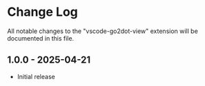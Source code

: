 # Change Log

All notable changes to the "vscode-go2dot-view" extension will be documented in this file.

## 1.0.0 - 2025-04-21

- Initial release